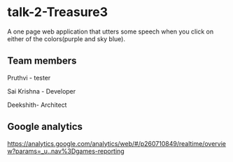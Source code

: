 # talk-2-Treasure3
A one page web application that utters some speech when you click on either of the colors(purple and sky blue).

## Team members
Pruthvi - tester

Sai Krishna - Developer

Deekshith- Architect
## Google analytics
https://analytics.google.com/analytics/web/#/p260710849/realtime/overview?params=_u..nav%3Dgames-reporting
